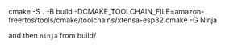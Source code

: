 
cmake -S . -B build -DCMAKE_TOOLCHAIN_FILE=amazon-freertos/tools/cmake/toolchains/xtensa-esp32.cmake -G Ninja

and then `ninja` from build/

